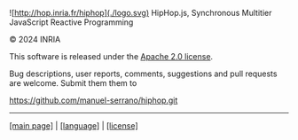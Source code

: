 <!-- ${ var doc = require( "hopdoc" ) } 
${ var config = require( hop.config ) }
${ var xml = require( config.docDir + "/xml.js" ) }
${ var cfg = require( "./doc.json" ) }
${ var pkg = require( "../package.json" ) } -->

![http://hop.inria.fr/hiphop](./logo.svg) HipHop.js, Synchronous Multitier JavaScript Reactive Programming
       
&copy; 2024 INRIA

This software is released under the [Apache 2.0 license](https://apache.org/licenses/LICENSE-2.0).

Bug descriptions, user reports, comments, suggestions and
pull requests are welcome. Submit them them to

https://github.com/manuel-serrano/hiphop.git


- - - - - - - - - - - - - - - - - - - - - - - - - - - 
[[main page]](../README.md) | [[language]](./lang.md) | [[license]](./license.md)
